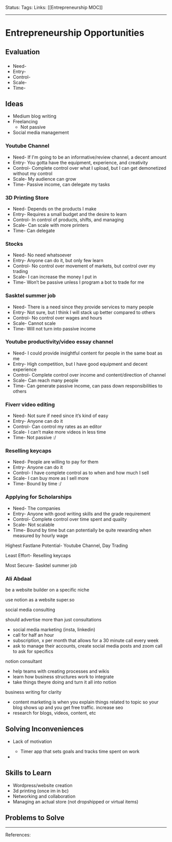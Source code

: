 Status:
Tags:
Links: [[Entrepreneurship MOC]]
___
# Entrepreneurship Opportunities
## Evaluation
 ### 
- Need-
- Entry-
- Control-
- Scale-
- Time-
## Ideas
- Medium blog writing
- Freelancing
	- Not passive
- Social media management
 ### Youtube Channel
- Need- If I'm going to be an informative/review channel, a decent amount
- Entry- You gotta have the equipment, experience, and creativity
- Control- Complete control over what I upload, but I can get demonetized without my control
- Scale- My audience can grow
- Time- Passive income, can delegate my tasks

 ### 3D Printing Store
- Need- Depends on the products I make
- Entry- Requires a small budget and the desire to learn
- Control- In control of products, shifts, and managing
- Scale- Can scale with more printers 
- Time- Can delegate

### Stocks
-   Need- No need whatsoever
-   Entry- Anyone can do it, but only few learn
-   Control- No control over movement of markets, but control over my trading
-   Scale- I can increase the money I put in
-   Time- Won’t be passive unless I program a bot to trade for me
    
### Sasktel summer job
-   Need- There is a need since they provide services to many people
 -   Entry- Not sure, but I think I will stack up better compared to others
-   Control- No control over wages and hours
-   Scale- Cannot scale
-   Time- Will not turn into passive income
    
### Youtube productivity/video essay channel
-   Need- I could provide insightful content for people in the same boat as me
-   Entry- High competition, but I have good equipment and decent experience
-   Control- Complete control over income and content/direction of channel
-   Scale- Can reach many people
-   Time- Can generate passive income, can pass down responsibilities to others
    
### Fiverr video editing
-   Need- Not sure if need since it’s kind of easy
-   Entry- Anyone can do it
-   Control- Can control my rates as an editor
-   Scale- I can’t make more videos in less time
 -   Time- Not passive :/
    
### Reselling keycaps
-   Need- People are willing to pay for them
-   Entry- Anyone can do it
-   Control- I have complete control as to when and how much I sell
-   Scale- I can buy more as I sell more
-   Time- Bound by time :/

 ### Applying for Scholarships
- Need- The companies
- Entry- Anyone with good writing skills and the grade requirement
- Control- Complete control over time spent and quality
- Scale- Not scalable
- Time- Bound by time but can potentially be quite rewarding when measured by hourly wage


Highest Fastlane Potential- Youtube Channel, Day Trading

Least Effort- Reselling keycaps

Most Secure- Sasktel summer job
### Ali Abdaal
be a website builder on a specific niche 

use notion as a website
super.so 

social media consulting 


should advertise more than just consultations
- social media marketing (insta, linkedin)
- call for half an hour
- subscription, x per month that allows for a 30 minute call every week
- ask to manage their accounts, create social media posts and zoom call to ask for specifics 

notion consultant
- help teams with creating processes and wikis
- learn how business structures work to integrate
- take things theyre doing and turn it all into notion 

business writing for clarity
- content marketing is when you explain things related to topic so your blog shows up and you get free traffic. increase seo
- research for blogs, videos, content, etc

## Solving Inconveniences

-   Lack of motivation
	-   Timer app that sets goals and tracks time spent on work
    

-     
    

## Skills to Learn
-   Wordpress/website creation
-   3d printing (once im in bc)	
-   Networking and collaboration
-   Managing an actual store (not dropshipped or virtual items)
## Problems to Solve
___
References: